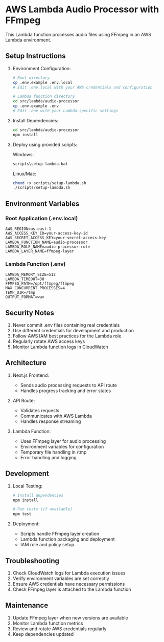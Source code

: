 # AWS Lambda Audio Processor with FFmpeg

This Lambda function processes audio files using FFmpeg in an AWS Lambda environment.

## Setup Instructions

1. Environment Configuration:
   ```bash
   # Root directory
   cp .env.example .env.local
   # Edit .env.local with your AWS credentials and configuration

   # Lambda function directory
   cd src/lambda/audio-processor
   cp .env.example .env
   # Edit .env with your Lambda-specific settings
   ```

2. Install Dependencies:
   ```bash
   cd src/lambda/audio-processor
   npm install
   ```

3. Deploy using provided scripts:
   
   Windows:
   ```cmd
   scripts\setup-lambda.bat
   ```
   
   Linux/Mac:
   ```bash
   chmod +x scripts/setup-lambda.sh
   ./scripts/setup-lambda.sh
   ```

## Environment Variables

### Root Application (.env.local)
```env
AWS_REGION=us-east-1
AWS_ACCESS_KEY_ID=your-access-key-id
AWS_SECRET_ACCESS_KEY=your-secret-access-key
LAMBDA_FUNCTION_NAME=audio-processor
LAMBDA_ROLE_NAME=audio-processor-role
LAMBDA_LAYER_NAME=ffmpeg-layer
```

### Lambda Function (.env)
```env
LAMBDA_MEMORY_SIZE=512
LAMBDA_TIMEOUT=30
FFMPEG_PATH=/opt/ffmpeg/ffmpeg
MAX_CONCURRENT_PROCESSES=4
TEMP_DIR=/tmp
OUTPUT_FORMAT=wav
```

## Security Notes

1. Never commit .env files containing real credentials
2. Use different credentials for development and production
3. Follow AWS IAM best practices for the Lambda role
4. Regularly rotate AWS access keys
5. Monitor Lambda function logs in CloudWatch

## Architecture

1. Next.js Frontend:
   - Sends audio processing requests to API route
   - Handles progress tracking and error states

2. API Route:
   - Validates requests
   - Communicates with AWS Lambda
   - Handles response streaming

3. Lambda Function:
   - Uses FFmpeg layer for audio processing
   - Environment variables for configuration
   - Temporary file handling in /tmp
   - Error handling and logging

## Development

1. Local Testing:
   ```bash
   # Install dependencies
   npm install

   # Run tests (if available)
   npm test
   ```

2. Deployment:
   - Scripts handle FFmpeg layer creation
   - Lambda function packaging and deployment
   - IAM role and policy setup

## Troubleshooting

1. Check CloudWatch logs for Lambda execution issues
2. Verify environment variables are set correctly
3. Ensure AWS credentials have necessary permissions
4. Check FFmpeg layer is attached to the Lambda function

## Maintenance

1. Update FFmpeg layer when new versions are available
2. Monitor Lambda function metrics
3. Review and rotate AWS credentials regularly
4. Keep dependencies updated
